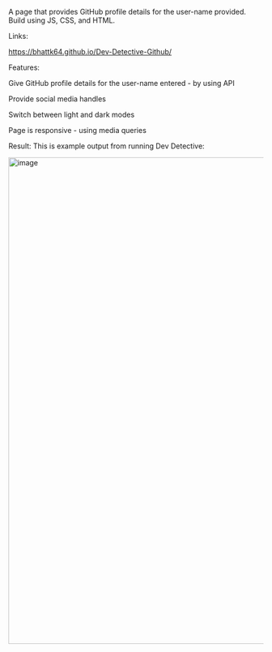 A page that provides GitHub profile details for the user-name provided. Build using JS, CSS, and HTML.

Links:

https://bhattk64.github.io/Dev-Detective-Github/

Features:

Give GitHub profile details for the user-name entered - by using API

Provide social media handles

Switch between light and dark modes

Page is responsive - using media queries

Result: This is example output from running Dev Detective:

<img width="960" alt="image" src="https://github.com/bhattk64/Dev-Detective-Github/assets/114309808/3dcabaa9-8c94-4584-8582-31ba1a405ea9">

